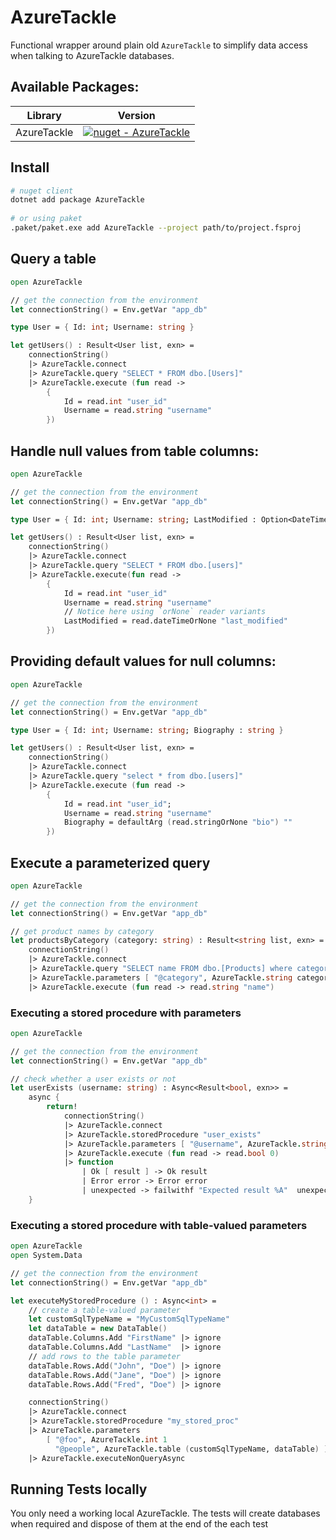 # AzureTackle

Functional wrapper around plain old `AzureTackle` to simplify data access when talking to AzureTackle databases.

## Available Packages:

| Library  | Version |
| ------------- | ------------- |
| AzureTackle  | [![nuget - AzureTackle](https://img.shields.io/nuget/v/AzureTackle.svg?colorB=green)](hhttps://www.nuget.org/packages/AzureTackle/) |


## Install
```bash
# nuget client
dotnet add package AzureTackle
  
# or using paket
.paket/paket.exe add AzureTackle --project path/to/project.fsproj
```

## Query a table
```fs
open AzureTackle

// get the connection from the environment
let connectionString() = Env.getVar "app_db"

type User = { Id: int; Username: string }

let getUsers() : Result<User list, exn> =
    connectionString()
    |> AzureTackle.connect
    |> AzureTackle.query "SELECT * FROM dbo.[Users]"
    |> AzureTackle.execute (fun read ->
        {
            Id = read.int "user_id"
            Username = read.string "username"
        })
```

## Handle null values from table columns:
```fs
open AzureTackle

// get the connection from the environment
let connectionString() = Env.getVar "app_db"

type User = { Id: int; Username: string; LastModified : Option<DateTime> }

let getUsers() : Result<User list, exn> =
    connectionString()
    |> AzureTackle.connect
    |> AzureTackle.query "SELECT * FROM dbo.[users]"
    |> AzureTackle.execute(fun read ->
        {
            Id = read.int "user_id"
            Username = read.string "username"
            // Notice here using `orNone` reader variants
            LastModified = read.dateTimeOrNone "last_modified"
        })
```
## Providing default values for null columns:
```fs
open AzureTackle

// get the connection from the environment
let connectionString() = Env.getVar "app_db"

type User = { Id: int; Username: string; Biography : string }

let getUsers() : Result<User list, exn> =
    connectionString()
    |> AzureTackle.connect
    |> AzureTackle.query "select * from dbo.[users]"
    |> AzureTackle.execute (fun read ->
        {
            Id = read.int "user_id";
            Username = read.string "username"
            Biography = defaultArg (read.stringOrNone "bio") ""
        })
```
## Execute a parameterized query
```fs
open AzureTackle

// get the connection from the environment
let connectionString() = Env.getVar "app_db"

// get product names by category
let productsByCategory (category: string) : Result<string list, exn> =
    connectionString()
    |> AzureTackle.connect
    |> AzureTackle.query "SELECT name FROM dbo.[Products] where category = @category"
    |> AzureTackle.parameters [ "@category", AzureTackle.string category ]
    |> AzureTackle.execute (fun read -> read.string "name")
```
### Executing a stored procedure with parameters
```fs
open AzureTackle

// get the connection from the environment
let connectionString() = Env.getVar "app_db"

// check whether a user exists or not
let userExists (username: string) : Async<Result<bool, exn>> =
    async {
        return!
            connectionString()
            |> AzureTackle.connect
            |> AzureTackle.storedProcedure "user_exists"
            |> AzureTackle.parameters [ "@username", AzureTackle.string username ]
            |> AzureTackle.execute (fun read -> read.bool 0)
            |> function
                | Ok [ result ] -> Ok result
                | Error error -> Error error
                | unexpected -> failwithf "Expected result %A"  unexpected
    }
```
### Executing a stored procedure with table-valued parameters
```fs
open AzureTackle
open System.Data

// get the connection from the environment
let connectionString() = Env.getVar "app_db"

let executeMyStoredProcedure () : Async<int> =
    // create a table-valued parameter
    let customSqlTypeName = "MyCustomSqlTypeName"
    let dataTable = new DataTable()
    dataTable.Columns.Add "FirstName" |> ignore
    dataTable.Columns.Add "LastName"  |> ignore
    // add rows to the table parameter
    dataTable.Rows.Add("John", "Doe") |> ignore
    dataTable.Rows.Add("Jane", "Doe") |> ignore
    dataTable.Rows.Add("Fred", "Doe") |> ignore

    connectionString()
    |> AzureTackle.connect
    |> AzureTackle.storedProcedure "my_stored_proc"
    |> AzureTackle.parameters
        [ "@foo", AzureTackle.int 1
          "@people", AzureTackle.table (customSqlTypeName, dataTable) ]
    |> AzureTackle.executeNonQueryAsync
```

## Running Tests locally

You only need a working local AzureTackle. The tests will create databases when required and dispose of them at the end of the each test

